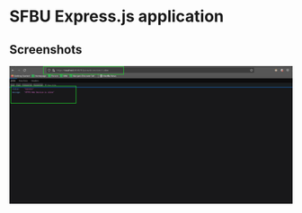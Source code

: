 # SFBU Express.js application

## Screenshots

![HTTPS Web Service is alive](https://github.com/shaban00/sfbu-expressjs-app/blob/main/screenshots/image_1.png?raw=true)

